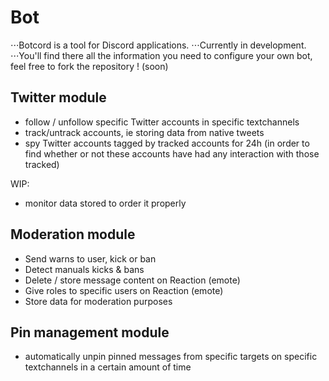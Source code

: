 # Bot

⋅⋅⋅Botcord is a tool for Discord applications.
⋅⋅⋅Currently in development.
⋅⋅⋅You'll find there all the information you need to configure your own bot, feel free to fork the repository ! (soon)

## Twitter module
- follow / unfollow specific Twitter accounts in specific textchannels
- track/untrack accounts, ie storing data from native tweets
- spy Twitter accounts tagged by tracked accounts for 24h (in order to find whether or not these accounts have had any interaction with those tracked)

WIP:

- monitor data stored to order it properly

## Moderation module
- Send warns to user, kick or ban
- Detect manuals kicks & bans
- Delete / store message content on Reaction (emote)
- Give roles to specific users on Reaction (emote)
- Store data for moderation purposes 

## Pin management module
- automatically unpin pinned messages from specific targets on specific textchannels in a certain amount of time